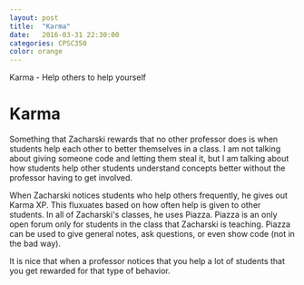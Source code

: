 ```yaml
---
layout: post
title:  "Karma"
date:   2016-03-31 22:30:00
categories: CPSC350
color: orange
---
```


Karma - Help others to help yourself

# Karma

Something that Zacharski rewards that no other professor does is when students help each other to better themselves in a class. I am not talking about giving someone code and letting them steal it, but I am talking about how students help other students understand concepts better without the professor having to get involved.

When Zacharski notices students who help others frequently, he gives out Karma XP. This fluxuates based on how often help is given to other students. In all of Zacharski's classes, he uses Piazza. Piazza is an only open forum only for students in the class that Zacharski is teaching. Piazza can be used to give general notes, ask questions, or even show code (not in the bad way).

It is nice that when a professor notices that you help a lot of students that you get rewarded for that type of behavior. 

